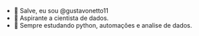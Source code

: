 - 👋 Salve, eu sou @gustavonetto11
- 👀 Aspirante a cientista de dados.
- 🌱 Sempre estudando python, automações e analise de dados.


<!---
gustavonetto11/gustavonetto11 is a ✨ special ✨ repository because its `README.md` (this file) appears on your GitHub profile.
You can click the Preview link to take a look at your changes.
--->
